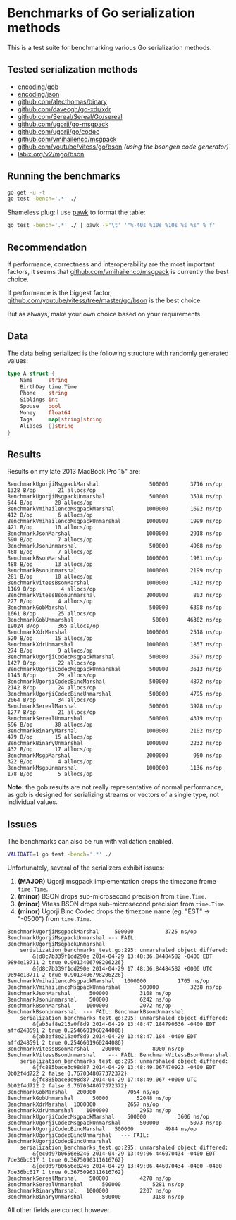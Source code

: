 # Benchmarks of Go serialization methods

This is a test suite for benchmarking various Go serialization methods.

## Tested serialization methods

- [encoding/gob](http://golang.org/pkg/encoding/gob/)
- [encoding/json](http://golang.org/pkg/encoding/json/)
- [github.com/alecthomas/binary](https://github.com/alecthomas/binary)
- [github.com/davecgh/go-xdr/xdr](https://github.com/davecgh/go-xdr)
- [github.com/Sereal/Sereal/Go/sereal](https://github.com/Sereal/Sereal)
- [github.com/ugorji/go-msgpack](https://github.com/ugorji/go-msgpack)
- [github.com/ugorji/go/codec](https://github.com/ugorji/go/tree/master/codec)
- [github.com/vmihailenco/msgpack](https://github.com/vmihailenco/msgpack)
- [github.com/youtube/vitess/go/bson](https://github.com/youtube/vitess/tree/master/go/bson) *(using the bsongen code generator)*
- [labix.org/v2/mgo/bson](https://labix.org/v2/mgo/bson)


## Running the benchmarks

```bash
go get -u -t
go test -bench='.*' ./
```

Shameless plug: I use [pawk](https://github.com/alecthomas/pawk) to format the table:

```bash
go test -bench='.*' ./ | pawk -F'\t' '"%-40s %10s %10s %s %s" % f'
```

## Recommendation

If performance, correctness and interoperability are the most important
factors, it seems that
[github.com/vmihailenco/msgpack](https://github.com/vmihailenco/msgpack) is
currently the best choice.

If performance is the biggest factor,
[github.com/youtube/vitess/tree/master/go/bson](//github.com/youtube/vitess/tree/master/go/bson)
is the best choice.

But as always, make your own choice based on your requirements.

## Data

The data being serialized is the following structure with randomly generated values:

```go
type A struct {
	Name     string
	BirthDay time.Time
	Phone    string
	Siblings int
	Spouse   bool
	Money    float64
	Tags     map[string]string
	Aliases  []string
}
```


## Results

Results on my late 2013 MacBook Pro 15" are:

```
BenchmarkUgorjiMsgpackMarshal                500000       3716 ns/op     1328 B/op       21 allocs/op
BenchmarkUgorjiMsgpackUnmarshal              500000       3518 ns/op      644 B/op       20 allocs/op
BenchmarkVmihailencoMsgpackMarshal          1000000       1692 ns/op      412 B/op        6 allocs/op
BenchmarkVmihailencoMsgpackUnmarshal        1000000       1999 ns/op      421 B/op       10 allocs/op
BenchmarkJsonMarshal                        1000000       2918 ns/op      590 B/op        7 allocs/op
BenchmarkJsonUnmarshal                       500000       4968 ns/op      468 B/op        7 allocs/op
BenchmarkBsonMarshal                        1000000       1981 ns/op      488 B/op       13 allocs/op
BenchmarkBsonUnmarshal                      1000000       2199 ns/op      281 B/op       10 allocs/op
BenchmarkVitessBsonMarshal                  1000000       1412 ns/op     1169 B/op        4 allocs/op
BenchmarkVitessBsonUnmarshal                2000000        803 ns/op      227 B/op        4 allocs/op
BenchmarkGobMarshal                          500000       6398 ns/op     1661 B/op       25 allocs/op
BenchmarkGobUnmarshal                         50000      46302 ns/op    19024 B/op      365 allocs/op
BenchmarkXdrMarshal                         1000000       2518 ns/op      520 B/op       15 allocs/op
BenchmarkXdrUnmarshal                       1000000       1857 ns/op      274 B/op        9 allocs/op
BenchmarkUgorjiCodecMsgpackMarshal           500000       3597 ns/op     1427 B/op       22 allocs/op
BenchmarkUgorjiCodecMsgpackUnmarshal         500000       3613 ns/op     1145 B/op       29 allocs/op
BenchmarkUgorjiCodecBincMarshal              500000       4872 ns/op     2142 B/op       24 allocs/op
BenchmarkUgorjiCodecBincUnmarshal            500000       4795 ns/op     2064 B/op       34 allocs/op
BenchmarkSerealMarshal                       500000       3928 ns/op     1277 B/op       21 allocs/op
BenchmarkSerealUnmarshal                     500000       4319 ns/op      696 B/op       30 allocs/op
BenchmarkBinaryMarshal                      1000000       2102 ns/op      479 B/op       15 allocs/op
BenchmarkBinaryUnmarshal                    1000000       2232 ns/op      432 B/op       17 allocs/op
BenchmarkMsgpMarshal                        2000000        950 ns/op      322 B/op        4 allocs/op
BenchmarkMsgpUnmarshal                      1000000       1136 ns/op      178 B/op        5 allocs/op
```

**Note:** the gob results are not really representative of normal performance, as gob is designed for serializing streams or vectors of a single type, not individual values.


## Issues

The benchmarks can also be run with validation enabled.

```bash
VALIDATE=1 go test -bench='.*' ./
```

Unfortunately, several of the serializers exhibit issues:

1. **(MAJOR)** Ugorji msgpack implementation drops the timezone frome `time.Time`.
2. **(minor)** BSON drops sub-microsecond precision from `time.Time`.
3. **(minor)** Vitess BSON drops sub-microsecond precision from `time.Time`.
4. **(minor)** Ugorji Binc Codec drops the timezone name (eg. "EST" -> "-0500") from `time.Time`.

```
BenchmarkUgorjiMsgpackMarshal     500000          3725 ns/op
BenchmarkUgorjiMsgpackUnmarshal --- FAIL: BenchmarkUgorjiMsgpackUnmarshal
    serialization_benchmarks_test.go:295: unmarshaled object differed:
        &{d8c7b339f1dd290e 2014-04-29 13:48:36.84484582 -0400 EDT 9894e18711 2 true 0.9013406798206226}
        &{d8c7b339f1dd290e 2014-04-29 17:48:36.84484582 +0000 UTC 9894e18711 2 true 0.9013406798206226}
BenchmarkVmihailencoMsgpackMarshal   1000000          1705 ns/op
BenchmarkVmihailencoMsgpackUnmarshal      500000          3238 ns/op
BenchmarkJsonMarshal      500000          3168 ns/op
BenchmarkJsonUnmarshal    500000          6242 ns/op
BenchmarkBsonMarshal     1000000          2072 ns/op
BenchmarkBsonUnmarshal  --- FAIL: BenchmarkBsonUnmarshal
    serialization_benchmarks_test.go:295: unmarshaled object differed:
        &{ab3ef8e215a0f8d9 2014-04-29 13:48:47.184790536 -0400 EDT affd248591 2 true 0.2546601960244086}
        &{ab3ef8e215a0f8d9 2014-04-29 13:48:47.184 -0400 EDT affd248591 2 true 0.2546601960244086}
BenchmarkVitessBsonMarshal    200000          8900 ns/op
BenchmarkVitessBsonUnmarshal    --- FAIL: BenchmarkVitessBsonUnmarshal
    serialization_benchmarks_test.go:295: unmarshaled object differed:
        &{fc885bace3d98d87 2014-04-29 13:48:49.067470923 -0400 EDT 0b02f4d722 2 false 0.7670348077372372}
        &{fc885bace3d98d87 2014-04-29 17:48:49.067 +0000 UTC 0b02f4d722 2 false 0.7670348077372372}
BenchmarkGobMarshal   200000          7054 ns/op
BenchmarkGobUnmarshal      50000         52048 ns/op
BenchmarkXdrMarshal  1000000          2657 ns/op
BenchmarkXdrUnmarshal    1000000          2953 ns/op
BenchmarkUgorjiCodecMsgpackMarshal    500000          3606 ns/op
BenchmarkUgorjiCodecMsgpackUnmarshal      500000          5073 ns/op
BenchmarkUgorjiCodecBincMarshal   500000          4984 ns/op
BenchmarkUgorjiCodecBincUnmarshal   --- FAIL: BenchmarkUgorjiCodecBincUnmarshal
    serialization_benchmarks_test.go:295: unmarshaled object differed:
        &{ec0d97b0656e8246 2014-04-29 13:49:06.446070434 -0400 EDT 7de36bc617 1 true 0.3675096311616762}
        &{ec0d97b0656e8246 2014-04-29 13:49:06.446070434 -0400 -0400 7de36bc617 1 true 0.3675096311616762}
BenchmarkSerealMarshal    500000          4278 ns/op
BenchmarkSerealUnmarshal      500000          5281 ns/op
BenchmarkBinaryMarshal   1000000          2207 ns/op
BenchmarkBinaryUnmarshal      500000          3188 ns/op
```

All other fields are correct however.
